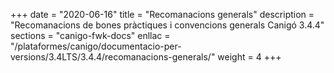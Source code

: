 +++
date        = "2020-06-16"
title       = "Recomanacions generals"
description = "Recomanacions de bones pràctiques i convencions generals Canigó 3.4.4"
sections    = "canigo-fwk-docs"
enllac		= "/plataformes/canigo/documentacio-per-versions/3.4LTS/3.4.4/recomanacions-generals/"
weight		= 4
+++
